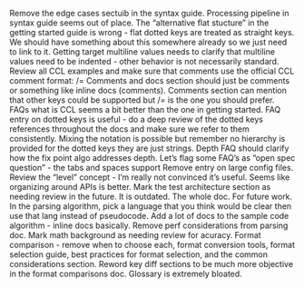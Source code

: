 Remove the edge cases sectuib in the syntax guide.
Processing pipeline in syntax guide seems out of place.
The “alternative flat stucture” in the getting started guide is wrong - flat dotted keys are treated as straight keys. We should have something about this somewhere already so we just need to link to it.
Getting target multiline values needs to clarify that multiline values need to be indented - other behavior is not necessarily standard.
Review all CCL examples and make sure that comments use the official CCL comment format: /=
Comments and docs section should just be comments or something like  inline docs (comments).
Comments section can mention that other keys could be supported but /= is the one you should prefer.
FAQs what is CCL seems a bit better than the one in getting started.
FAQ entry on dotted keys is useful - do a deep review of the dotted keys references throughout the docs and make sure we refer to them consistently.
Mixing the notation is possible but remember no hierarchy is provided for the dotted keys they are just strings.
Depth FAQ should clarify how the fix point algo addresses depth.
Let’s flag some FAQ’s as “open spec question” - the tabs and spaces support
Remove entry on large config files.
Review the “level” concept - I’m really not convinced it’s useful. Seems like organizing around APIs is better.
Mark the test architecture section as needing review in the future. It is outdated. The whole doc. For future work.
In the parsing algorithm, pick a language that you think would be clear then use that lang instead of pseudocode.
Add a lot of docs to the sample code algorithm - inline docs basically.
Remove perf considerations from parsing doc.
Mark math background as needing review for acuracy.
Format comparison - remove when to choose each, format conversion tools, format selection guide, best practices for format selection, and the common considerations section.
Reword key diff sections to be much more objective in the format comparisons doc.
Glossary is extremely bloated.